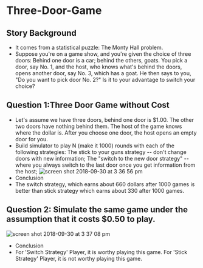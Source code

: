 # Three-Door-Game
## Story Background
- It comes from a statistical puzzle: The Monty Hall problem.
- Suppose you're on a game show, and you're given the choice of three doors: Behind one door is a car; behind the others, goats. You pick a door, say No. 1, and the host, who knows what's behind the doors, opens another door, say No. 3, which has a goat. He then says to you, "Do you want to pick door No. 2?" Is it to your advantage to switch your choice?
## Question 1:Three Door Game without Cost
- Let's assume we have three doors, behind one door is $1.00. The other two doors have nothing behind them. The host of the game knows where the dollar is. After you choose one door, the host opens an empty door for you.
- Build simulator to play N (make it 1000) rounds with each of the following strategies:
  The stick to your guns strategy -- don't change doors with new information;
  The "switch to the new door strategy" -- where you always switch to the last door once you get information from the host;
![screen shot 2018-09-30 at 3 36 56 pm](https://user-images.githubusercontent.com/31684373/46263656-c1df3680-c4c6-11e8-9356-4eada77de108.png)
- Conclusion
- The switch strategy, which earns about 660 dollars after 1000 games is better than stick strategy which earns about 330 after 1000 games.
## Question 2: Simulate the same game under the assumption that it costs $0.50 to play.
![screen shot 2018-09-30 at 3 37 08 pm](https://user-images.githubusercontent.com/31684373/46263676-f4892f00-c4c6-11e8-9c68-ff19cd2a40ee.png)
- Conclusion
- For 'Switch Strategy' Player, it is worthy playing this game. For 'Stick Strategy' Player, it is not worthy playing this game.
